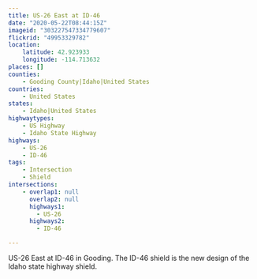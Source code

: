 ```yaml
---
title: US-26 East at ID-46
date: "2020-05-22T08:44:15Z"
imageid: "303227547334779607"
flickrid: "49953329782"
location:
    latitude: 42.923933
    longitude: -114.713632
places: []
counties:
    - Gooding County|Idaho|United States
countries:
    - United States
states:
    - Idaho|United States
highwaytypes:
    - US Highway
    - Idaho State Highway
highways:
    - US-26
    - ID-46
tags:
    - Intersection
    - Shield
intersections:
    - overlap1: null
      overlap2: null
      highways1:
        - US-26
      highways2:
        - ID-46

---
```

US-26 East at ID-46 in Gooding.  The ID-46 shield is the new design of the Idaho state highway shield.